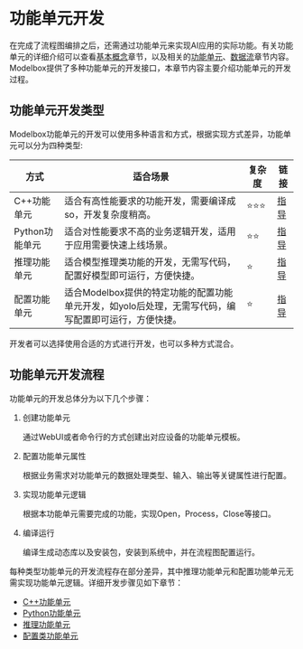 # 功能单元开发

在完成了流程图编排之后，还需通过功能单元来实现AI应用的实际功能。有关功能单元的详细介绍可以查看[基本概念](../../../basic-conception/basic-conception.md)章节，以及相关的[功能单元](../../../basic-conception/flowunit.md)、[数据流](../../../basic-conception/stream.md)章节内容。Modelbox提供了多种功能单元的开发接口，本章节内容主要介绍功能单元的开发过程。

## 功能单元开发类型

Modelbox功能单元的开发可以使用多种语言和方式，根据实现方式差异，功能单元可以分为四种类型:

| 方式     | 适合场景                                                   | 复杂度 | 链接                 |
| -------- | ---------------------------------------------------------- | ------ | -------------------- |
| C++功能单元      | 适合有高性能要求的功能开发，需要编译成so，开发复杂度稍高。 | ⭐️⭐️⭐️    | [指导](c++.md)       |
| Python功能单元   | 适合对性能要求不高的业务逻辑开发，适用于应用需要快速上线场景。             | ⭐️⭐️     | [指导](python.md)    |
| 推理功能单元 | 适合模型推理类功能的开发，无需写代码，配置好模型即可运行，方便快捷。 | ⭐️      | [指导](inference.md) |
| 配置功能单元 | 适合Modelbox提供的特定功能的配置功能单元开发，如yolo后处理，无需写代码，编写配置即可运行，方便快捷。 | ⭐️      | [指导](config.md) |

开发者可以选择使用合适的方式进行开发，也可以多种方式混合。

## 功能单元开发流程

功能单元的开发总体分为以下几个步骤：

1. 创建功能单元

   通过WebUI或者命令行的方式创建出对应设备的功能单元模板。

1. 配置功能单元属性

   根据业务需求对功能单元的数据处理类型、输入、输出等关键属性进行配置。

1. 实现功能单元逻辑

   根据本功能单元需要完成的功能，实现Open，Process，Close等接口。

1. 编译运行

   编译生成动态库以及安装包，安装到系统中，并在流程图配置运行。

每种类型功能单元的开发流程存在部分差异，其中推理功能单元和配置功能单元无需实现功能单元逻辑。详细开发步骤见如下章节：

* [C++功能单元](c++.md)
* [Python功能单元](python.md)
* [推理功能单元](inference.md)
* [配置类功能单元](config.md)
